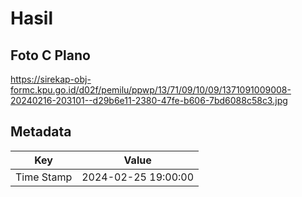 # Hasil

## Foto C Plano

https://sirekap-obj-formc.kpu.go.id/d02f/pemilu/ppwp/13/71/09/10/09/1371091009008-20240216-203101--d29b6e11-2380-47fe-b606-7bd6088c58c3.jpg


## Metadata

| Key        | Value               |
| ---------- | ------------------- |
| Time Stamp | 2024-02-25 19:00:00 |



